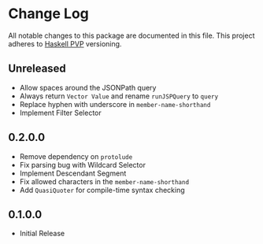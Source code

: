 # Change Log

All notable changes to this package are documented in this file. This project adheres to [Haskell PVP](https://pvp.haskell.org/) versioning.

## Unreleased

- Allow spaces around the JSONPath query
- Always return `Vector Value` and rename `runJSPQuery` to `query`
- Replace hyphen with underscore in `member-name-shorthand`
- Implement Filter Selector

## 0.2.0.0

- Remove dependency on `protolude`
- Fix parsing bug with Wildcard Selector
- Implement Descendant Segment
- Fix allowed characters in the `member-name-shorthand`
- Add `QuasiQuoter` for compile-time syntax checking

## 0.1.0.0

- Initial Release
